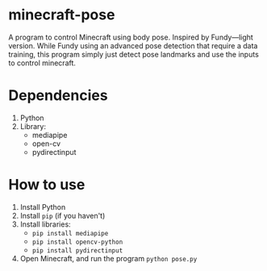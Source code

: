 # minecraft-pose
A program to control Minecraft using body pose. Inspired by Fundy—light version. 
While Fundy using an advanced pose detection that require a data training, this program simply just detect pose landmarks and use the inputs to control minecraft.

# Dependencies
1. Python
2. Library:
   - mediapipe
   - open-cv
   - pydirectinput

# How to use
1. Install Python
2. Install `pip` (if you haven't)
3. Install libraries:
   - `pip install mediapipe`
   - `pip install opencv-python`
   - `pip install pydirectinput`
4. Open Minecraft, and run the program `python pose.py`
